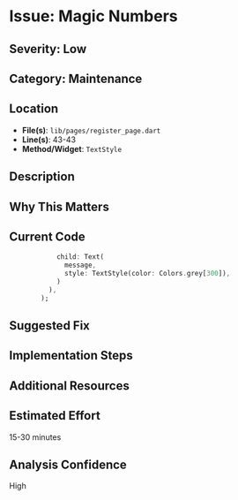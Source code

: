 # Issue: Magic Numbers

## Severity: Low

## Category: Maintenance

## Location
- **File(s)**: `lib/pages/register_page.dart`
- **Line(s)**: 43-43
- **Method/Widget**: `TextStyle`

## Description


## Why This Matters


## Current Code
```dart
            child: Text(
              message,
              style: TextStyle(color: Colors.grey[300]),
            )
          ),
        );
```

## Suggested Fix


## Implementation Steps


## Additional Resources


## Estimated Effort
15-30 minutes

## Analysis Confidence
High
